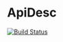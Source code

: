 ApiDesc
==========
[![Build Status](https://travis-ci.org/Ekimik/ApiDesc.svg?branch=master)](https://travis-ci.org/Ekimik/ApiDesc)


